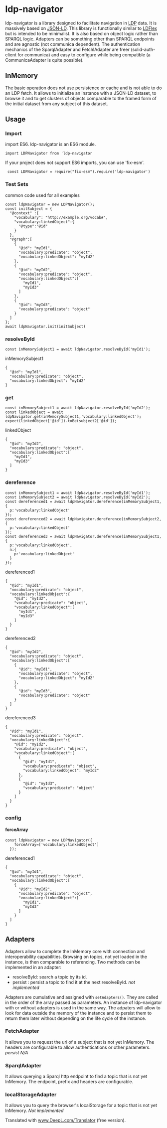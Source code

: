 ldp-navigator
====

ldp-navigator is a library designed to facilitate navigation in [LDP](https://www.w3.org/TR/ldp/) data. It is massively based on [JSON-LD](https://json-ld.org/).
This library is functionally similar to [LDFlex](https://github.com/LDflex/LDflex) but is intended to be minimalist. It is also based on object logic rather than SPARQL logic. Adapters can be something other than SPARQL endpoints and are agnostic (not communica dependent). The authentication mechanics of the SparqlAdapter and FetchlAdapter are freer (solid-auth-client for communica) and easy to configure while being compatible (a CommunicaAdapter is quite possible).

## InMemory
The basic operation does not use persistence or cache and is not able to do an LDP fetch. It allows to initialize an instance with a JSON-LD dataset, to browse it and to get clusters of objects comparable to the framed form of the initial dataset from any subject of this dataset.

## Usage
### Import
import ES6. ldp-navigator is an ES6 module.
```
import LDPNavigator from 'ldp-navigator
```
If your project does not support ES6 imports, you can use 'fix-esm'.
```
 const LDPNavigator = require("fix-esm").require('ldp-navigator')
```
### Test Sets
common code used for all examples
```
const ldpNavigator = new LDPNavigator();
const initSubject = {
  "@context" :{
    "vocabulary": "http://example.org/vocab#",
    "vocabulary:linkedObject":{
      "@type":"@id"
    }
  },
  "@graph":[
    {
      "@id": "myId1",
      "vocabulary:predicate": "object",
      "vocabulary:linkedObject": "myId2"
    },
    {
      "@id": "myId2",
      "vocabulary:predicate": "object",
      "vocabulary:linkedObject":[
        "myId1",
        "myId3"
      ]
    },
    {
      "@id": "myId3",
      "vocabulary:predicate": "object"
    }
  ]
};
await ldpNavigator.init(initSubject)
```
### resolveById
```
const inMemorySubject1 = await ldpNavigator.resolveById('myId1');
```
inMemorySubject1
```
{
  "@id": "myId1",
  "vocabulary:predicate": "object",
  "vocabulary:linkedObject": "myId2"
}
```

### get
```
const inMemorySubject1 = await ldpNavigator.resolveById('myId2');
const linkedObject = await ldpNavigator.get(inMemorySubject1,'vocabulary:linkedObject');
expect(linkedObject['@id']).toBe(subject2['@id']);
```
linkedObject
```
{
  "@id": "myId2",
  "vocabulary:predicate": "object",
  "vocabulary:linkedObject":[
    "myId1",
    "myId3"
  ]
}
```

### dereference
```
const inMemorySubject1 = await ldpNavigator.resolveById('myId1');
const inMemorySubject2 = await ldpNavigator.resolveById('myId2');
const dereferenced1 = await ldpNavigator.dereference(inMemorySubject1,{
  p:'vocabulary:linkedObject'
});
const dereferenced2 = await ldpNavigator.dereference(inMemorySubject2,{
  p:'vocabulary:linkedObject'
});
const dereferenced3 = await ldpNavigator.dereference(inMemorySubject1,{
  p:'vocabulary:linkedObject',
  n:{
    p:'vocabulary:linkedObject'
  }
});
```
dereferenced1
```
{
  "@id": "myId1",
  "vocabulary:predicate": "object",
  "vocabulary:linkedObject":{
    "@id": "myId2",
    "vocabulary:predicate": "object",
    "vocabulary:linkedObject":[
      "myId1",
      "myId3"
    ]
  }
}
```
dereferenced2
```
{
  "@id": "myId2",
  "vocabulary:predicate": "object",
  "vocabulary:linkedObject":[
    {
      "@id": "myId1",
      "vocabulary:predicate": "object",
      "vocabulary:linkedObject": "myId2"
    },
    {
      "@id": "myId3",
      "vocabulary:predicate": "object"
    }
  ]
}
```
dereferenced3
```
{
  "@id": "myId1",
  "vocabulary:predicate": "object",
  "vocabulary:linkedObject":{
    "@id": "myId2",
    "vocabulary:predicate": "object",
    "vocabulary:linkedObject":[
      {
        "@id": "myId1",
        "vocabulary:predicate": "object",
        "vocabulary:linkedObject": "myId2"
      },
      {
        "@id": "myId3",
        "vocabulary:predicate": "object"
      }
    ]
  }
}
```

### config
#### forceArray

```
const ldpNavigator = new LDPNavigator({
    forceArray=['vocabulary:linkedObject']
  });
```

dereferenced1
```
{
  "@id": "myId1",
  "vocabulary:predicate": "object",
  "vocabulary:linkedObject":[
    {
      "@id": "myId2",
      "vocabulary:predicate": "object",
      "vocabulary:linkedObject":[
        "myId1",
        "myId3"
      ]
    }
  ]
}
```

## Adapters
Adapters allow to complete the InMemory core with connection and interoperability capabilities. Browsing on topics, not yet loaded in the instance, is then comparable to referencing.
Two methods can be implemented in an adapter:
- resolveById: search a topic by its id.
- persist : persist a topic to find it at the next resolveById. *not implemented*

Adapters are cumulative and assigned with ``setAdapters()``. They are called in the order of the array passed as parameters.
An instance of ldp-navigator with or without adapters is used in the same way. The adpaters will allow to look for data outside the memory of the instance and to persist them to return them later without depending on the life cycle of the instance.

### FetchAdapter
It allows you to request the uri of a subject that is not yet InMemory. The headers are configurable to allow authentications or other parameters.
*persist N/A*

### SparqlAdapter

It allows querying a Sparql http endpoint to find a topic that is not yet InMemory. The endpoint, prefix and headers are configurable.

### localStorageAdapter
It allows you to query the browser's localStorage for a topic that is not yet InMemory.
*Not implemented*

Translated with www.DeepL.com/Translator (free version).
